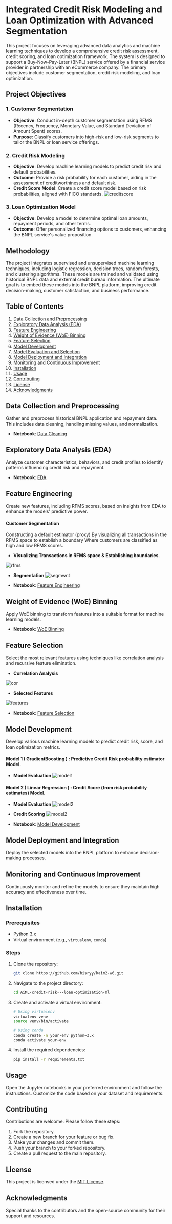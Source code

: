 # Integrated Credit Risk Modeling and Loan Optimization with Advanced Segmentation

This project focuses on leveraging advanced data analytics and machine learning techniques to develop a comprehensive credit risk assessment, credit scoring, and loan optimization framework. The system is designed to support a Buy-Now-Pay-Later (BNPL) service offered by a financial service provider in partnership with an eCommerce company. The primary objectives include customer segmentation, credit risk modeling, and loan optimization.

## Project Objectives

### 1. Customer Segmentation

- **Objective**: Conduct in-depth customer segmentation using RFMS (Recency, Frequency, Monetary Value, and Standard Deviation of Amount Spent) scores.
- **Purpose**: Classify customers into high-risk and low-risk segments to tailor the BNPL or loan service offerings.

### 2. Credit Risk Modeling

- **Objective**: Develop machine learning models to predict credit risk and default probabilities.
- **Outcome**: Provide a risk probability for each customer, aiding in the assessment of creditworthiness and default risk.
- **Credit Score Model**: Create a credit score model based on risk probabilities, aligned with FICO standards.
  ![creditscore](https://github.com/bisryy/kaim2-w6/blob/main/assets/FICO_Score.png)

### 3. Loan Optimization Model

- **Objective**: Develop a model to determine optimal loan amounts, repayment periods, and other terms.
- **Outcome**: Offer personalized financing options to customers, enhancing the BNPL service's value proposition.

## Methodology

The project integrates supervised and unsupervised machine learning techniques, including logistic regression, decision trees, random forests, and clustering algorithms. These models are trained and validated using historical BNPL data and external credit bureau information. The ultimate goal is to embed these models into the BNPL platform, improving credit decision-making, customer satisfaction, and business performance.

## Table of Contents

1. [Data Collection and Preprocessing](#data-collection-and-preprocessing)
2. [Exploratory Data Analysis (EDA)](#exploratory-data-analysis-eda)
3. [Feature Engineering](#feature-engineering)
4. [Weight of Evidence (WoE) Binning](#weight-of-evidence-woe-binning)
5. [Feature Selection](#feature-selection)
6. [Model Development](#model-development)
7. [Model Evaluation and Selection](#model-evaluation-and-selection)
8. [Model Deployment and Integration](#model-deployment-and-integration)
9. [Monitoring and Continuous Improvement](#monitoring-and-continuous-improvement)
10. [Installation](#installation)
11. [Usage](#usage)
12. [Contributing](#contributing)
13. [License](#license)
14. [Acknowledgments](#acknowledgments)

## Data Collection and Preprocessing

Gather and preprocess historical BNPL application and repayment data. This includes data cleaning, handling missing values, and normalization.

- **Notebook**: [Data Cleaning](https://github.com/bisryy/kaim2-w6/blob/main/notebooks/data_cleaning.ipynb)

## Exploratory Data Analysis (EDA)

Analyze customer characteristics, behaviors, and credit profiles to identify patterns influencing credit risk and repayment.

- **Notebook**: [EDA](https://github.com/bisryy/kaim2-w6/blob/main/notebooks/eda.ipynb)

## Feature Engineering

Create new features, including RFMS scores, based on insights from EDA to enhance the models' predictive power.

#### Customer Segmentation

Constructing a default estimator (proxy) By visualizing all transactions in the RFMS space to establish a boundary Where customers are classified as high and low RFMS scores.

- **Visualizing Transactions in RFMS space & Establishing boundaries**.

![rfms](https://github.com/bisryy/kaim2-w6/blob/main/assets/rfms_space.png)

- **Segmentation**
  ![segmwnt](https://github.com/bisryy/kaim2-w6/blob/main/assets/classfication.png)

- **Notebook**: [Feature Engineering](https://github.com/bisryy/kaim2-w6/blob/main/notebooks/feature_engineering.ipynb)

## Weight of Evidence (WoE) Binning

Apply WoE binning to transform features into a suitable format for machine learning models.

- **Notebook**: [WoE Binning](https://github.com/bisryy/kaim2-w6/blob/main/notebooks/feature_engineering.ipynb)

## Feature Selection

Select the most relevant features using techniques like correlation analysis and recursive feature elimination.

- **Correlation Analysis**

![cor](https://github.com/bisryy/kaim2-w6/blob/main/assets/correlation.png)

- **Selected Features**

![features](https://github.com/bisryy/kaim2-w6/blob/main/assets/selected_features.png)

- **Notebook**: [Feature Selection](https://github.com/bisryy/kaim2-w6/blob/main/notebooks/feature_engineering.ipynb)

## Model Development

Develop various machine learning models to predict credit risk, score, and loan optimization metrics.

#### Model 1 ( GradientBoosting ) : Predictive Credit Risk probability estimator Model.

- **Model Evaluation**
  ![model1](https://github.com/bisryy/kaim2-w6/blob/main/assets/ROC-Curve.png)

#### Model 2 ( Linear Regression ) : Credit Score (from risk probability estimates) Model.

- **Model Evaluation**
  ![model2](https://github.com/bisryy/kaim2-w6/blob/main/assets/actual_prediction.png)

- **Credit Scoring**
  ![model2](https://github.com/bisryy/kaim2-w6/blob/main/assets/creditScore.png)

- **Notebook**: [Model Development](https://github.com/bisryy/kaim2-w6/blob/main/notebooks/model_building.ipynb)

## Model Deployment and Integration

Deploy the selected models into the BNPL platform to enhance decision-making processes.

## Monitoring and Continuous Improvement

Continuously monitor and refine the models to ensure they maintain high accuracy and effectiveness over time.

## Installation

### Prerequisites

- Python 3.x
- Virtual environment (e.g., `virtualenv`, `conda`)

### Steps

1. Clone the repository:

   ```bash
   git clone https://github.com/bisryy/kaim2-w6.git
   ```

2. Navigate to the project directory:

   ```bash
   cd AiML-credit-risk---loan-optimization-ml
   ```

3. Create and activate a virtual environment:

   ```bash
   # Using virtualenv
   virtualenv venv
   source venv/bin/activate

   # Using conda
   conda create -n your-env python=3.x
   conda activate your-env
   ```

4. Install the required dependencies:
   ```bash
   pip install -r requirements.txt
   ```

## Usage

Open the Jupyter notebooks in your preferred environment and follow the instructions. Customize the code based on your dataset and requirements.

## Contributing

Contributions are welcome. Please follow these steps:

1. Fork the repository.
2. Create a new branch for your feature or bug fix.
3. Make your changes and commit them.
4. Push your branch to your forked repository.
5. Create a pull request to the main repository.

## License

This project is licensed under the [MIT License](LICENSE).

## Acknowledgments

Special thanks to the contributors and the open-source community for their support and resources.
